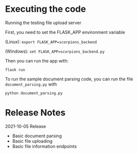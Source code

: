 # Executing the code
Running the testing file upload server

First, you need to set the FLASK_APP environment variable 

(Linux): `export FLASK_APP=scorpions_backend`

(Windows): `set FLASK_APP=scorpions_backend.py`

Then you can run the app with:

`flask run`

To run the sample document parsing code, you can run the file `document_parsing.py` with 

`python document_parsing.py`

# Release Notes

2021-10-05 Release
- Basic document parsing
- Basic file uploading
- Basic file information endpoints